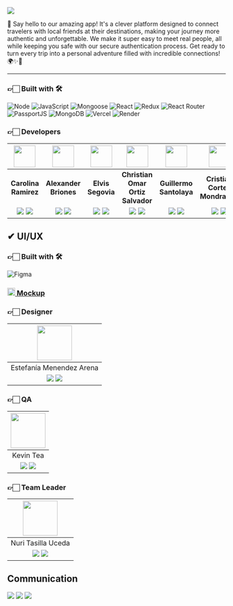 <img align="center" src="https://svgshare.com/i/yoo.svg">



<p> 👋 Say hello to our amazing app! It's a clever platform designed to connect travelers with local friends at their destinations, making your journey more authentic and unforgettable. We make it super easy to meet real people, all while keeping you safe with our secure authentication process. Get ready to turn every trip into a personal adventure filled with incredible connections! 🌍✨🤝</p>

<hr/>

### 👉🏻 Built with 🛠️

![Node](https://img.shields.io/badge/node-grey?style=for-the-badge&logo=nodedotjs) ![JavaScript](https://img.shields.io/badge/JavaScript-%23323330.svg?style=for-the-badge&logo=Javascript&logoColor=%23F7DF1E) ![Mongoose](https://img.shields.io/badge/mongoose-grey?style=for-the-badge&logo=mongoose) ![React](https://img.shields.io/badge/React-149eca?style=for-the-badge&logo=react&logoColor=fff) ![Redux](https://img.shields.io/badge/Redux_Toolkit-%23593d88.svg?style=for-the-badge&logo=redux&logoColor=white) ![React Router](https://img.shields.io/badge/React_Router-000?style=for-the-badge&logo=reactrouter&logoColor=fff) ![PassportJS](https://img.shields.io/badge/passportjs-black?style=for-the-badge&logo=passport) ![MongoDB](https://img.shields.io/badge/mongodb-607D8B?style=for-the-badge&logo=mongodb) ![Vercel](https://img.shields.io/badge/vercel%20-%23000000.svg?&style=for-the-badge&logo=vercel&logoColor=white) ![Render](https://img.shields.io/badge/Render%20-grey?style=for-the-badge&logo=render)
### 👉🏻 Developers

| <img src="https://avatars.githubusercontent.com/u/114014816?v=4" width=50>| <img src="https://avatars.githubusercontent.com/u/52339437?v=4" width=50>|  <img src="https://avatars.githubusercontent.com/u/24416449?v=4" width=50>  |  <img src="https://avatars.githubusercontent.com/u/40554424?v=4" width=50>  |  <img src="https://avatars.githubusercontent.com/u/119370425?v=4" width=50> |  <img src="https://avatars.githubusercontent.com/u/99297135?v=4" width=50> |  <img src="https://avatars.githubusercontent.com/u/95319442?v=4" width=50> |  <img src="https://avatars.githubusercontent.com/u/78119835?v=4" width=50> |  <img src="https://avatars.githubusercontent.com/u/102430306?v=4" width=50> |  <img src="https://avatars.githubusercontent.com/u/108099077?v=4" width=50> |  <img src="https://avatars.githubusercontent.com/u/125128938?v=4" width=50> |  <img src="https://avatars.githubusercontent.com/u/53587207?v=4" width=50> |
:-:|:-:|:-:|:-:|:-:|:-:|:-:|:-:|:-:|:-:|:-:|:-:|
| **Carolina Ramirez**  | **Alexander Briones**  | **Elvis Segovia**  | **Christian Omar Ortiz Salvador**  | **Guillermo Santolaya** | **Cristian Cortes Mondragon** | **Gustavo Torres** | **Henry Ramirez** | **Juan Javier Pedernera** | **Kevin Borge** | **Kevin Rojas** | **Percy Tejada** |
| <a href="https://github.com/CaroPam88"><img src="https://img.shields.io/badge/github-%23121011.svg?&style=for-the-badge&logo=github&logoColor=white"/></a> <a href="https://www.linkedin.com/in/carolina-ramirez-a567b1171/"><img src="https://img.shields.io/badge/linkedin%20-%230077B5.svg?&style=for-the-badge&logo=linkedin&logoColor=white"/></a> | <a href="https://github.com/alexbvart"><img src="https://img.shields.io/badge/github-%23121011.svg?&style=for-the-badge&logo=github&logoColor=white"/></a> <a href="#"><img src="https://img.shields.io/badge/linkedin%20-%230077B5.svg?&style=for-the-badge&logo=linkedin&logoColor=white"/></a> | <a href="https://github.com/elvus"><img src="https://img.shields.io/badge/github-%23121011.svg?&style=for-the-badge&logo=github&logoColor=white"/></a> <a href="https://www.linkedin.com/in/elvis-segovia-6563aa171/"><img src="https://img.shields.io/badge/linkedin%20-%230077B5.svg?&style=for-the-badge&logo=linkedin&logoColor=white"/></a> | <a href="https://github.com/cric992010"><img src="https://img.shields.io/badge/github-%23121011.svg?&style=for-the-badge&logo=github&logoColor=white"/></a> <a href="#"><img src="https://img.shields.io/badge/linkedin%20-%230077B5.svg?&style=for-the-badge&logo=linkedin&logoColor=white"/></a> | <a href="https://github.com/gsantolaya"><img src="https://img.shields.io/badge/github-%23121011.svg?&style=for-the-badge&logo=github&logoColor=white"/></a> <a href="#"><img src="https://img.shields.io/badge/linkedin%20-%230077B5.svg?&style=for-the-badge&logo=linkedin&logoColor=white"/></a> | <a href="https://github.com/Cristiancm49"><img src="https://img.shields.io/badge/github-%23121011.svg?&style=for-the-badge&logo=github&logoColor=white"/></a> <a href="#"><img src="https://img.shields.io/badge/linkedin%20-%230077B5.svg?&style=for-the-badge&logo=linkedin&logoColor=white"/></a> | <a href="https://github.com/betogus"><img src="https://img.shields.io/badge/github-%23121011.svg?&style=for-the-badge&logo=github&logoColor=white"/></a> <a href="https://www.linkedin.com/in/betogus2009/"><img src="https://img.shields.io/badge/linkedin%20-%230077B5.svg?&style=for-the-badge&logo=linkedin&logoColor=white"/></a> | <a href="https://github.com/HenryMilac"><img src="https://img.shields.io/badge/github-%23121011.svg?&style=for-the-badge&logo=github&logoColor=white"/></a> <a href="#"><img src="https://img.shields.io/badge/linkedin%20-%230077B5.svg?&style=for-the-badge&logo=linkedin&logoColor=white"/></a> | <a href="https://github.com/Javier-Pedernera"><img src="https://img.shields.io/badge/github-%23121011.svg?&style=for-the-badge&logo=github&logoColor=white"/></a> <a href="https://www.linkedin.com/in/Juan-Javier-Pedernera/"><img src="https://img.shields.io/badge/linkedin%20-%230077B5.svg?&style=for-the-badge&logo=linkedin&logoColor=white"/></a> | <a href="https://github.com/PixelGenetics"><img src="https://img.shields.io/badge/github-%23121011.svg?&style=for-the-badge&logo=github&logoColor=white"/></a> <a href="#"><img src="https://img.shields.io/badge/linkedin%20-%230077B5.svg?&style=for-the-badge&logo=linkedin&logoColor=white"/></a> | <a href="https://github.com/NozoDev"><img src="https://img.shields.io/badge/github-%23121011.svg?&style=for-the-badge&logo=github&logoColor=white"/></a> <a href="https://www.linkedin.com/in/kevin-oswaldo-rojas-velandia-73a343241/"><img src="https://img.shields.io/badge/linkedin%20-%230077B5.svg?&style=for-the-badge&logo=linkedin&logoColor=white"/></a> | <a href="https://github.com/PERCYC0DE"><img src="https://img.shields.io/badge/github-%23121011.svg?&style=for-the-badge&logo=github&logoColor=white"/></a> <a href="#"><img src="https://img.shields.io/badge/linkedin%20-%230077B5.svg?&style=for-the-badge&logo=linkedin&logoColor=white"/></a> |

## ✔ UI/UX

### 👉🏻 Built with 🛠️

![Figma](https://img.shields.io/badge/Figma-%23F24E1E.svg?style=for-the-badge&logo=Figma&logoColor=white)
### <a href="https://www.figma.com/file/sqATOfx6j9cmyK1tmYoAGy/S11---No-contry?type=design&node-id=346-3024&mode=design&t=j6OeBs4liRi4EnM1-0"><img height="18px" src="https://img.icons8.com/color/344/figma--v1.png"/> Mockup</a>

### 👉🏻 Designer

| <img src="https://avatars.githubusercontent.com/u/147064772?v=4" width=80>|
|:-:|
| Estefanía Menendez Arena|
| <a href="https://github.com/EstefaniaArena"><img src="https://img.shields.io/badge/Github-%2320232a.svg?style=for-the-badge&logo=Github&logoColor=%%2361DAFB"/></a> <a href="https://linkedin.com/in/estefan%C3%ADaarena/"><img src="https://img.shields.io/badge/linkedin%20-%230077B5.svg?&style=for-the-badge&logo=linkedin&logoColor=white"/></a> ||

### 👉🏻 QA

| <img src="https://avatars.githubusercontent.com/u/21957764?v=4" width=80>|
|:-:|
| Kevin Tea|
| <a href="https://github.com/kevintea"><img src="https://img.shields.io/badge/Github-%2320232a.svg?style=for-the-badge&logo=Github&logoColor=%%2361DAFB"/></a> <a href="https://www.linkedin.com/in/kevintea/"><img src="https://img.shields.io/badge/linkedin%20-%230077B5.svg?&style=for-the-badge&logo=linkedin&logoColor=white"/></a> ||

### 👉🏻 Team Leader


| <img src="https://media-exp1.licdn.com/dms/image/C4D03AQF9rsUvFbgBoQ/profile-displayphoto-shrink_800_800/0/1655738132255?e=1671667200&v=beta&t=SQxTTu16OigEskquv-1wXmuK72t6H_5chkWc2RSDSSg" width=80>|
|:-:|
| Nuri Tasilla Uceda |
|<a href="#"><img src="https://img.shields.io/badge/github-%23121011.svg?&style=for-the-badge&logo=github&logoColor=white"/></a> <a href="#"><img src="https://img.shields.io/badge/linkedin%20-%230077B5.svg?&style=for-the-badge&logo=linkedin&logoColor=white"/></a> ||

## Communication

![](https://img.shields.io/badge/Discord-5865F2?style=for-the-badge&logo=Discord&logoColor=fff) ![](https://img.shields.io/badge/Trello-095ED8?style=for-the-badge&logo=Trello&logoColor=fff) ![](https://img.shields.io/badge/Slack-%23ED8B00?style=for-the-badge&logo=Slack&logoColor=fff)